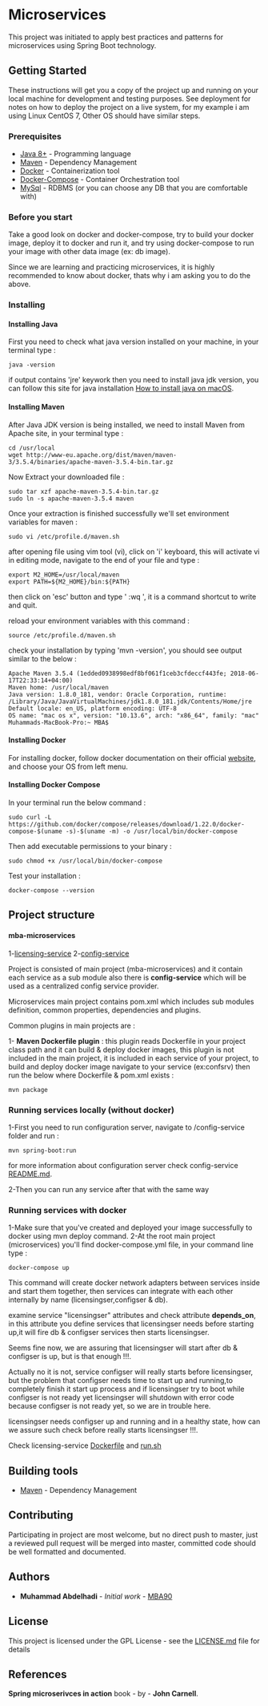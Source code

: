 # Microservices 

This project was initiated to apply best practices and patterns for microservices using Spring Boot technology.

## Getting Started

These instructions will get you a copy of the project up and running on your local machine for development and testing purposes. See deployment for notes on how to deploy the project on a live system, for my example i am using Linux CentOS 7, Other OS should have similar steps.

### Prerequisites

* [Java 8+](http://openjdk.java.net/install/) - Programming language
* [Maven](https://maven.apache.org/) - Dependency Management 
* [Docker](https://www.docker.com/) - Containerization tool
* [Docker-Compose](https://docs.docker.com/compose/install/) - Container Orchestration tool
* [MySql](https://dev.mysql.com/downloads/workbench/) - RDBMS (or you can choose any DB that you are comfortable with)

### Before you start

Take a good look on docker and docker-compose, try to build your docker image, deploy it to docker and run it, and try using docker-compose to run your image with other data image (ex: db image).

Since we are learning and practicing microservices, it is highly recommended to know about docker, thats why i am asking you to do the above.  

### Installing

#### Installing Java
First you need to check what java version installed on your machine, in your terminal type :
```
java -version
```

if output contains 'jre' keywork then you need to install java jdk version, you can follow this site
for java installation [How to install java on macOS](https://tecadmin.net/install-java-8-on-centos-rhel-and-fedora/).

#### Installing Maven
After Java JDK version is being installed, we need to install Maven from Apache site, in your terminal type :

```
cd /usr/local
wget http://www-eu.apache.org/dist/maven/maven-3/3.5.4/binaries/apache-maven-3.5.4-bin.tar.gz
```

Now Extract your downloaded file :

```
sudo tar xzf apache-maven-3.5.4-bin.tar.gz
sudo ln -s apache-maven-3.5.4 maven
```
Once your extraction is finished successfully we'll set environment variables for maven :

```
sudo vi /etc/profile.d/maven.sh
```

after opening file using vim tool (vi), click on 'i' keyboard, this will activate vi in editing mode, 
navigate to the end of your file and type :

```
export M2_HOME=/usr/local/maven
export PATH=${M2_HOME}/bin:${PATH}
```
then click on 'esc' button and type ' :wq ', it is a command shortcut to write and quit.

reload your environment variables with this command :

```
source /etc/profile.d/maven.sh
```

check your installation by typing 'mvn -version', you should see output similar to the below  :

```
Apache Maven 3.5.4 (1edded0938998edf8bf061f1ceb3cfdeccf443fe; 2018-06-17T22:33:14+04:00)
Maven home: /usr/local/maven
Java version: 1.8.0_181, vendor: Oracle Corporation, runtime: /Library/Java/JavaVirtualMachines/jdk1.8.0_181.jdk/Contents/Home/jre
Default locale: en_US, platform encoding: UTF-8
OS name: "mac os x", version: "10.13.6", arch: "x86_64", family: "mac"
Muhammads-MacBook-Pro:~ MBA$ 
```

#### Installing Docker
For installing docker, follow docker documentation on their official [website](https://docs.docker.com/docker-for-mac/install/), and choose your OS from left menu.

#### Installing Docker Compose
In your terminal run the below command :

```
sudo curl -L https://github.com/docker/compose/releases/download/1.22.0/docker-compose-$(uname -s)-$(uname -m) -o /usr/local/bin/docker-compose
```

Then add executable permissions to your binary :

```
sudo chmod +x /usr/local/bin/docker-compose
```

Test your installation :

```
docker-compose --version
```

## Project structure

#### mba-microservices
1-[licensing-service](https://github.com/MBA90/microservices/tree/master/licensing-service)
2-[config-service](https://github.com/MBA90/microservices/tree/master/config-service)
	
Project is consisted of main project (mba-microservices) and it contain each service as a sub module also there is <b>config-service</b> which will be used as a centralized config service provider.

Microservices main project contains pom.xml which includes sub modules definition, common properties, dependencies and plugins.

Common plugins in main projects are :

1- <b>Maven Dockerfile plugin</b> : this plugin reads Dockerfile in your project class path and it can build & deploy docker images, this plugin is not included in the main project, it is included in each service of your project, to build and deploy docker image navigate to your service (ex:confsrv) then run the below where Dockerfile & pom.xml exists :

```
mvn package
```

### Running services locally (without docker)
1-First you need to run configuration server, navigate to /config-service folder and run :

```
mvn spring-boot:run
```
for more information about configuration server check config-service [README.md](https://github.com/MBA90/microservices/blob/master/config-service/README.md).

2-Then you can run any service after that with the same way

### Running services with docker
1-Make sure that you've created and deployed your image successfully to docker using mvn deploy command.
2-At the root main project (microservices) you'll find docker-compose.yml file, in your command line type :

```
docker-compose up
```
This command will create docker network adapters between services inside and start them together, then services can integrate with each other internally by name (licensingser,configser & db). 

examine service "licensingser" attributes and check attribute <b>depends_on</b>, in this attribute you define services that licensingser needs before starting up,it will fire db & configser services then starts licensingser.

Seems fine now, we are assuring that licensingser will start after db & configser is up, but is that enough !!!.

Actually no it is not, service configser will really starts before licensingser, but the problem that configser needs time to start up and running,to completely finish it start up process and if licensingser try to boot while configser is not ready yet licensingser will shutdown with error code because configser is not ready yet, so we are in trouble here. 

licensingser needs configser up and running and in a healthy state, how can we assure such check before really starts licensingser !!!.

Check licensing-service [Dockerfile](https://github.com/MBA90/microservices/blob/master/licensing-service/Dockerfile) and [run.sh](https://github.com/MBA90/microservices/blob/master/licensing-service/docker/run.sh)

## Building tools

* [Maven](https://maven.apache.org/) - Dependency Management

## Contributing

Participating in project are most welcome, but no direct push to master, just a reviewed pull request will be merged into master,
committed code should be well formatted and documented.

## Authors

* **Muhammad Abdelhadi** - *Initial work* - [MBA90](https://github.com/MBA90)

## License

This project is licensed under the GPL License - see the [LICENSE.md](https://github.com/mba90/microservices/blob/master/LICENSE) file for details

## References
<b>Spring microserivces in action</b> book - by - <b>John Carnell</b>.
